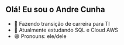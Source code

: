 ## Olá! Eu sou o Andre Cunha

- 🔭 Fazendo transição de carreira para TI
- 🌱 Atualmente estudando SQL e Cloud AWS
- 😄 Pronouns: ele/dele
